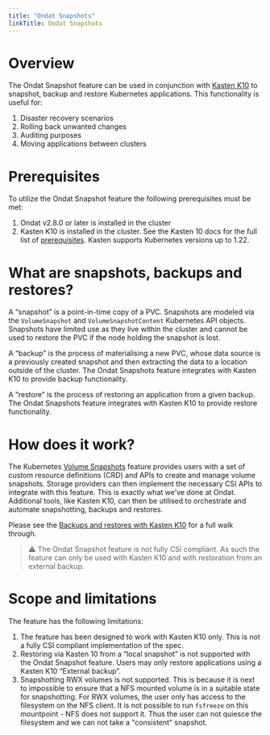 ```yaml
---
title: "Ondat Snapshots"
linkTitle: Ondat Snapshots
---
```


# Overview

The Ondat Snapshot feature can be used in conjunction with [Kasten
K10](https://www.kasten.io/) to snapshot, backup and restore Kubernetes
applications. This functionality is useful for:

1. Disaster recovery scenarios
1. Rolling back unwanted changes
1. Auditing purposes
1. Moving applications between clusters

# Prerequisites

To utilize the Ondat Snapshot feature the following prerequisites must be met:

1. Ondat v2.8.0 or later is installed in the cluster
1. Kasten K10 is installed in the cluster. See the Kasten 10 docs for the full list of
[prerequisites](https://docs.kasten.io/latest/install/requirements.html#).
Kasten supports Kubernetes versions up to 1.22.

# What are snapshots, backups and restores?

A “snapshot” is a point-in-time copy of a PVC. Snapshots are modeled via the
`VolumeSnapshot` and `VolumeSnapshotContent` Kubernetes API objects. Snapshots
have limited use as they live within the cluster and cannot be used to restore
the PVC if the node holding the snapshot is lost.

A “backup” is the process of materialising a new PVC, whose data source is a
previously created snapshot and then extracting the data to a location outside
of the cluster. The Ondat Snapshots feature integrates with Kasten K10 to
provide backup functionality.

A “restore” is the process of restoring an application from a given backup. The
Ondat Snapshots feature integrates with Kasten K10 to provide restore
functionality.

# How does it work?

The Kubernetes [Volume
Snapshots](https://kubernetes.io/docs/concepts/storage/volume-snapshots/)
feature provides users with a set of custom resource definitions (CRD) and APIs
to create and manage volume snapshots. Storage providers can then implement the
necessary CSI APIs to integrate with this feature. This is exactly what we’ve
done at Ondat. Additional tools, like Kasten K10, can then be utilised to
orchestrate and automate snapshotting, backups and restores.

Please see the [Backups and restores with Kasten
K10](/docs/operations/backups-and-restores-with-kastenk10) for a full
walk through.

> ⚠️ The Ondat Snapshot feature is not fully CSI compliant. As such the feature
can only be used with Kasten K10 and with restoration from an external backup.

# Scope and limitations

The feature has the following limitations:

1. The feature has been designed to work with Kasten K10 only. This is not a
fully CSI compliant implementation of the spec.
1. Restoring via Kasten 10 from a “local snapshot” is not supported with the
Ondat Snapshot feature. Users may only restore applications using a Kasten K10
“External backup”.
1. Snapshotting RWX volumes is not supported. This is because it is next to
impossible to ensure that a NFS mounted volume is in a suitable state for
snapshotting. For RWX volumes, the user only has access to the filesystem on
the NFS client. It is not possible to run `fsfreeze` on this mountpoint - NFS
does not support it. Thus the user can not quiesce the filesystem and we can
not take a "consistent" snapshot.

